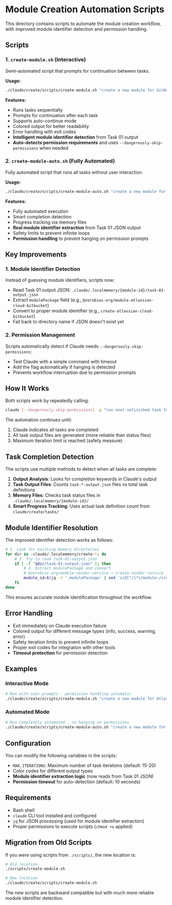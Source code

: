 # Module Creation Automation Scripts

This directory contains scripts to automate the module creation workflow, with improved module identifier detection and permission handling.

## Scripts

### 1. `create-module.sh` (Interactive)
Semi-automated script that prompts for continuation between tasks.

**Usage:**
```bash
./claude/create/scripts/create-module.sh "create a new module for GitHub with operations list repos, create repo, delete repo"
```

**Features:**
- Runs tasks sequentially
- Prompts for continuation after each task
- Supports auto-continue mode
- Colored output for better readability
- Error handling with exit codes
- **Intelligent module identifier detection** from Task 01 output
- **Auto-detects permission requirements** and uses `--dangerously-skip-permissions` when needed

### 2. `create-module-auto.sh` (Fully Automated)
Fully automated script that runs all tasks without user interaction.

**Usage:**
```bash
./claude/create/scripts/create-module-auto.sh "create a new module for GitHub with operations list repos, create repo, delete repo"
```

**Features:**
- Fully automated execution
- Smart completion detection
- Progress tracking via memory files
- **Real module identifier extraction** from Task 01 JSON output
- Safety limits to prevent infinite loops
- **Permission handling** to prevent hanging on permission prompts

## Key Improvements

### 1. **Module Identifier Detection**
Instead of guessing module identifiers, scripts now:
- Read Task 01 output JSON: `.claude/.localmemory/{module-id}/task-01-output.json`
- Extract `modulePackage` field (e.g., `@zerobias-org/module-atlassian-cloud-bitbucket`)
- Convert to proper module identifier (e.g., `create-atlassian-cloud-bitbucket`)
- Fall back to directory name if JSON doesn't exist yet

### 2. **Permission Management**
Scripts automatically detect if Claude needs `--dangerously-skip-permissions`:
- Test Claude with a simple command with timeout
- Add the flag automatically if hanging is detected
- Prevents workflow interruption due to permission prompts

## How It Works

Both scripts work by repeatedly calling:
```bash
claude [--dangerously-skip-permissions] -p "run next unfinished task for the following prompt: {your original prompt}"
```

The automation continues until:
1. Claude indicates all tasks are completed
2. All task output files are generated (more reliable than status files)
3. Maximum iteration limit is reached (safety measure)

## Task Completion Detection

The scripts use multiple methods to detect when all tasks are complete:

1. **Output Analysis**: Looks for completion keywords in Claude's output
2. **Task Output Files**: Counts `task-*-output.json` files vs total task definitions
3. **Memory Files**: Checks task status files in `.claude/.localmemory/{module-id}/`
4. **Smart Progress Tracking**: Uses actual task definition count from `claude/create/tasks/`

## Module Identifier Resolution

The improved identifier detection works as follows:

```bash
# 1. Look for existing memory directories
for dir in .claude/.localmemory/create-*; do
    # 2. Try to read task-01-output.json
    if [ -f "$dir/task-01-output.json" ]; then
        # 3. Extract modulePackage and convert
        # @zerobias-org/module-vendor-service → create-vendor-service
        module_id=$(jq -r '.modulePackage' | sed 's/@[^/]*\/module-/create-/')
    fi
done
```

This ensures accurate module identification throughout the workflow.

## Error Handling

- Exit immediately on Claude execution failure
- Colored output for different message types (info, success, warning, error)
- Safety iteration limits to prevent infinite loops
- Proper exit codes for integration with other tools
- **Timeout protection** for permission detection

## Examples

### Interactive Mode
```bash
# Run with user prompts - permission handling automatic
./claude/create/scripts/create-module.sh "create a new module for Atlassian Bitbucket with operations list repos, get repo, list pull requests"
```

### Automated Mode  
```bash
# Run completely automated - no hanging on permissions
./claude/create/scripts/create-module-auto.sh "create a new module for AWS S3 with operations upload file, download file, list objects"
```

## Configuration

You can modify the following variables in the scripts:
- `MAX_ITERATIONS`: Maximum number of task iterations (default: 15-20)
- Color codes for different output types
- **Module identifier extraction logic** (now reads from Task 01 JSON)
- **Permission timeout** for auto-detection (default: 10 seconds)

## Requirements

- Bash shell
- `claude` CLI tool installed and configured
- `jq` for JSON processing (used for module identifier extraction)
- Proper permissions to execute scripts (`chmod +x` applied)

## Migration from Old Scripts

If you were using scripts from `./scripts/`, the new location is:
```bash
# Old location
./scripts/create-module.sh

# New location
./claude/create/scripts/create-module.sh
```

The new scripts are backward compatible but with much more reliable module identifier detection.